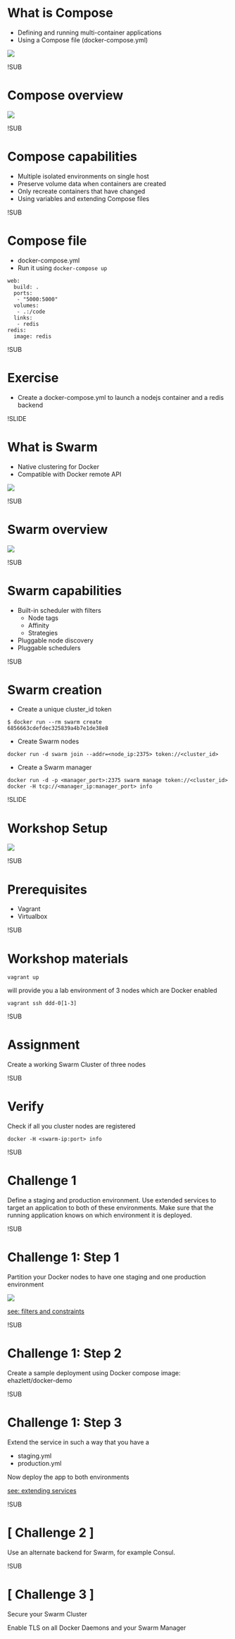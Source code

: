 # What is Compose
- Defining and running multi-container applications
- Using a Compose file (docker-compose.yml)

<img src="images/composelogo.png">

!SUB
# Compose overview

<img src="images/composeoverview.png">

!SUB
# Compose capabilities
- Multiple isolated environments on single host
- Preserve volume data when containers are created
- Only recreate containers that have changed
- Using variables and extending Compose files

!SUB
# Compose file
- docker-compose.yml
- Run it using ```docker-compose up```

```
web:
  build: .
  ports:
   - "5000:5000"
  volumes:
   - .:/code
  links:
   - redis
redis:
  image: redis
```

!SUB
# Exercise
- Create a docker-compose.yml to launch a nodejs container and a redis backend

!SLIDE
# What is Swarm
- Native clustering for Docker
- Compatible with Docker remote API

<img src="images/swarmlogo.png">

!SUB
# Swarm overview

<img src="images/swarmoverview.png">

!SUB
# Swarm capabilities
- Built-in scheduler with filters
  - Node tags
  - Affinity
  - Strategies
- Pluggable node discovery
- Pluggable schedulers

!SUB
# Swarm creation
- Create a unique cluster_id token

```
$ docker run --rm swarm create
6856663cdefdec325839a4b7e1de38e8
```
- Create Swarm nodes

```
docker run -d swarm join --addr=<node_ip:2375> token://<cluster_id>
```
- Create a Swarm manager

```
docker run -d -p <manager_port>:2375 swarm manage token://<cluster_id>
docker -H tcp://<manager_ip:manager_port> info
```

!SLIDE
# Workshop Setup

<img src="images/workshopsetup.png">

!SUB
# Prerequisites
- Vagrant
- Virtualbox

!SUB
# Workshop materials
```
vagrant up
```
will provide you a lab environment of 3 nodes which are Docker enabled
```
vagrant ssh ddd-0[1-3]
```

!SUB
# Assignment
Create a working Swarm Cluster of three nodes

!SUB
# Verify

Check if all you cluster nodes are registered
```
docker -H <swarm-ip:port> info
```

!SUB
# Challenge 1
Define a staging and production environment. Use extended services to target an application to both of these environments. Make sure that the running application knows on which environment it is deployed.

!SUB
# Challenge 1: Step 1
Partition your Docker nodes to have one staging and one production environment

<img src="images/workshopsetup-stagingproduction.png">

[see: filters and constraints](https://docs.docker.com/v1.5/swarm/scheduler/filter)

!SUB
# Challenge 1: Step 2
Create a sample deployment using Docker compose
image: ehazlett/docker-demo

!SUB
# Challenge 1: Step 3
Extend the service in such a way that you have a
- staging.yml
- production.yml

Now deploy the app to both environments

[see: extending services](https://docs.docker.com/compose/extends)

!SUB
# [ Challenge 2 ]
Use an alternate backend for Swarm, for example Consul.

!SUB
# [ Challenge 3 ]
Secure your Swarm Cluster

Enable TLS on all Docker Daemons and your Swarm Manager
